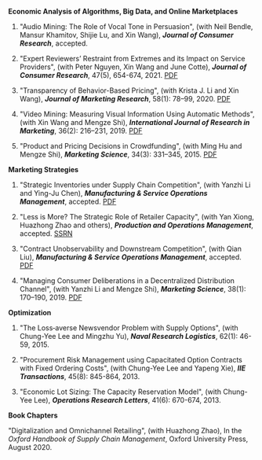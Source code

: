 **Economic Analysis of Algorithms, Big Data, and Online Marketplaces**    

1. "Audio Mining: The Role of Vocal Tone in Persuasion", (with Neil Bendle, Mansur Khamitov, Shijie Lu, and Xin Wang), ***Journal of Consumer Research***, accepted.   

1. "Expert Reviewers’ Restraint from Extremes and its Impact on Service Providers", (with Peter Nguyen, Xin Wang and June Cotte), ***Journal of Consumer Research***, 47(5), 654-674, 2021. [PDF](https://xitheory.github.io/files/jcr2021.pdf)  

1. "Transparency of Behavior-Based Pricing", (with Krista J. Li and Xin Wang), ***Journal of Marketing Research***, 58(1): 78–99, 2020. [PDF](https://xitheory.github.io/files/TransparencyBBP.pdf)  

1. "Video Mining: Measuring Visual Information Using Automatic Methods", (with Xin Wang and Mengze Shi), ***International Journal of Research in Marketing***, 36(2): 216–231, 2019. [PDF](https://xitheory.github.io/files/IJRM.pdf)  

1. "Product and Pricing Decisions in Crowdfunding", (with Ming Hu and Mengze Shi), ***Marketing Science***, 34(3): 331–345, 2015. [PDF](https://xitheory.github.io/files/mksc.2014.0900.pdf)  

**Marketing Strategies**  

1. "Strategic Inventories under Supply Chain Competition", (with Yanzhi Li and Ying-Ju Chen), ***Manufacturing & Service Operations Management***, accepted. [PDF](https://xitheory.github.io/files/msom_si.pdf)    

1. "Less is More? The Strategic Role of Retailer Capacity", (with Yan Xiong, Huazhong Zhao and others), ***Production and Operations Management***, accepted. [SSRN](https://papers.ssrn.com/sol3/papers.cfm?abstract_id=3520847)  

1. "Contract Unobservability and Downstream Competition", (with Qian Liu), ***Manufacturing & Service Operations Management***, accepted. [PDF](https://xitheory.github.io/files/msom.2020.0905.pdf)  

1. "Managing Consumer Deliberations in a Decentralized Distribution Channel", (with Yanzhi Li and Mengze Shi), ***Marketing Science***, 38(1): 170–190, 2019. [PDF](https://xitheory.github.io/files/mksc.2018.1120.pdf)  

**Optimization**  

1. "The Loss‐averse Newsvendor Problem with Supply Options", (with Chung-Yee Lee and Mingzhu Yu), ***Naval Research Logistics***, 62(1): 46-59, 2015.  

1. "Procurement Risk Management using Capacitated Option Contracts with Fixed Ordering Costs", (with Chung-Yee Lee and Yapeng Xie), ***IIE Transactions***, 45(8): 845-864, 2013.    

1. "Economic Lot Sizing: The Capacity Reservation Model", (with Chung-Yee Lee), ***Operations Research Letters***, 41(6): 670-674, 2013.    

**Book Chapters**

"Digitalization and Omnichannel Retailing", (with Huazhong Zhao), In the *Oxford Handbook of Supply Chain Management*, Oxford University Press, August 2020.
